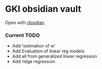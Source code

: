 # GKI obsidian vault

Open with [obsidian](https://obsidian.md/).


### Current TODO
- Add 'estimation of w'
- Add Evaluation of linear reg models
- Add all from generalized linear regression
- Add ridge regression